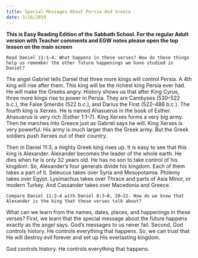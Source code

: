 ```yaml
---
title: Special Messages About Persia And Greece
date: 3/16/2019
---
```


 **This is Easy Reading Edition of the Sabbath School. For the regular Adult version with Teacher comments and EGW notes please open the top lesson on the main screen** 

`Read Daniel 11:1–4. What happens in these verses? How do these things help us remember the other future happenings we have studied in Daniel?`

The angel Gabriel tells Daniel that three more kings will control Persia. A 4th king will rise after them. This king will be the richest king Persia ever had. He will make the Greeks angry. History shows us that after King Cyrus, three more kings rise to power in Persia. They are Cambyses (530–522 b.c.), the False Smerdis (522 b.c.), and Darius the First (522–486 b.c.). The fourth king is Xerxes. He is named Ahasuerus in the book of Esther. Ahasuerus is very rich (Esther 1:1–7). King Xerxes forms a very big army. Then he marches into Greece just as Gabriel says he will. King Xerxes is very powerful. His army is much larger than the Greek army. But the Greek soldiers push Xerxes out of their country.

Then in Daniel 11:3, a mighty Greek king rises up. It is easy to see that this king is Alexander. Alexander becomes the leader of the whole earth. He dies when he is only 32 years old. He has no son to take control of his kingdom. So, Alexander’s four generals divide his kingdom. Each of them takes a part of it. Seleucus takes over Syria and Mesopotamia. Ptolemy takes over Egypt. Lysimachus takes over Thrace and parts of Asia Minor, or modern Turkey. And Cassander takes over Macedonia and Greece.

`Compare Daniel 11:2–4 with Daniel 8:3–8, 20–22. How do we know that Alexander is the king that these verses talk about?`

What can we learn from the names, dates, places, and happenings in these verses? First, we learn that the special message about the future happens exactly as the angel says. God’s messages to us never fail. Second, God controls history. He controls everything that happens. So, we can trust that He will destroy evil forever and set up His everlasting kingdom.

God controls history. He controls everything that happens.
